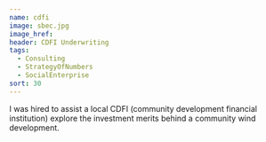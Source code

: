 ```yaml
---
name: cdfi
image: sbec.jpg
image_href: 
header: CDFI Underwriting
tags:
  - Consulting
  - StrategyOfNumbers
  - SocialEnterprise
sort: 30
---
```

I was hired to assist a local CDFI (community development financial institution) explore the investment merits behind a community wind development.
